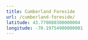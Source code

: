 ```yaml
---
title: Cumberland Foreside
url: /cumberland-foreside/
latitude: 43.770080300000004
longitude: -70.19754900000001
---
```

